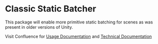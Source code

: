 # Classic Static Batcher
This package will enable more primitive static batching for scenes as was present in older versions of Unity.

Visit Confluence for [Usage Documentation](https://beatgames.atlassian.net/wiki/spaces/BS/pages/13565953/Custom+Static+Batching) and [Technical Documentation](https://beatgames.atlassian.net/wiki/spaces/BS/pages/13205505/Static+Mesh+Batching+Tool)
